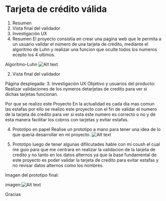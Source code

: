 # Tarjeta de crédito válida

1. Resumen
2. Vista final del validador
3. Investigación UX
1. Resumen
El proyecto consistia en crear una pagina web que le permita a un usuario validar el número de una tarjeta de crédito, mediante el algoritmo de Luhn y realizar una funcion que oculte todos los numeros ecepto los 4 ultimos.

Algoritmo-Luhn
![Alt text](thumb.png)

2. Vista final del validador


Página desplegada: 
3. Investigación UX
Objetivo y usuarios del producto:
Realizar validaciones de los nymeros detarjetas de credito para ver si dichas tarjetas funcionan.

Por que se realizo este Proyecto
En la actualidad es cada dia mas comun las estafas por ello se realizo este proyecto con el fin de validar el numero de la tarjeta de credito para ver si esta este numero es correcto o no y de esta manera facilitar los cobros con tarjetas y evitar estafas.

4. Prototipo en papel
Realise un prototipo a mano para tener una idea de lo que queria desarrollar en mi proyecto.
![Alt text](prototipo%20a%20papel.jpeg)

5. Prototipo
luego de tener algunas difilcutades hable con mi coush el cual me guio para que me centrara en realizar la validacion de la tarjeta de credito y no tanto en los datos alternos ya que la base fundamental de este proyecto es poder validar la tarjeta de credito para evitar estafas y no revisar datos alternos como los nombres.

Imagen del prototipo final:

imagen:![Alt text](prototipo%20final.jpeg)

Gracias